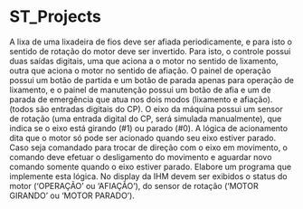 # ST_Projects
A lixa de uma lixadeira de fios deve ser afiada periodicamente, e para isto o sentido de rotação do motor deve ser invertido. Para isto, o controle possui duas saídas digitais, uma que aciona a o motor no sentido de lixamento, outra que aciona o motor no sentido de afiação. O painel de operação possui um botão de partida e um botão de parada apenas para operação de lixamento, e o painel de manutenção possui um botão de afia e um de parada de emergência que atua nos dois modos (lixamento e afiação). (todos são entradas digitais do CP). O eixo da máquina possui um sensor de rotação (uma entrada digital do CP, será simulada manualmente), que indica se o eixo está girando (#1) ou parado (#0). A lógica de acionamento dita que o motor só pode ser acionado quando seu eixo estiver parado. Caso seja comandado para trocar de direção com o eixo em movimento, o comando deve efetuar o desligamento do movimento e aguardar novo comando somente quando o eixo estiver parado. Elabore um programa que implemente esta lógica. No display da IHM devem ser exibidos o status do motor (‘OPERAÇÃO’ ou ‘AFIAÇÃO’), do sensor de rotação (‘MOTOR GIRANDO’ ou ‘MOTOR PARADO’).
